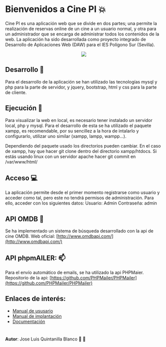   # Bienvenidos a Cine PI :collision:

Cine PI es una aplicación web que se divide en dos partes; una permite la realización de reservas online de un cine a un usuario normal, y otra para un administrador que se encarga de administrar todos los contenidos de la web.
La aplicación ha sido desarrollada como proyecto integrado de Desarrollo de Aplicaciones Web (DAW) para el IES Polígono Sur (Sevilla). 
<p align="center"><img src="https://i.ibb.co/QfnDDg5/portadawe.png" aling="center"></p>



## Desarrollo  :art:
Para el desarrollo de la aplicación se han utilizado las tecnologías mysql y php para la parte de servidor, y jquery, bootstrap, html y css para la parte de cliente.

## Ejecución :rocket:
Para visualizar la web en local, es necesario tener instalado un servidor local, php y mysql. Para el desarrollo de esta se ha utilizado el paquete xampp, es recomendable, por su sencillez a la hora de intalarlo y configurarlo, utilizar uno similar (xampp, lampp, wampp...).

Dependiendo del paquete usado los directorios pueden cambiar. En el caso de xampp, hay que hacer git clone dentro del directorio xampp/htdocs.
Si estás usando linux con un servidor apache hacer git commit en /var/www/html/

## Acceso :computer:
La aplicación permite desde el primer momento registrarse como usuario y acceder como tal, pero este no tendrá permisos de administración. Para ello, acceder con los siguientes datos:
Usuario: Admin
Contraseña: admin

## API OMDB :movie_camera:

Se ha implementado un sistema de búsqueda desarrollado con la api de cine OMDB. 
Web oficial: [http://www.omdbapi.com/](http://www.omdbapi.com/)



## API phpmAILER: :mailbox:

Para el envío automático de emails, se ha utilizado la api PHPMaier.
Repositorio de la api: [https://github.com/PHPMailer/PHPMailer](https://github.com/PHPMailer/PHPMailer)

## Enlaces de interés:

 - [Manual de ususario](https://github.com/JoseLQB/Cine_PI/blob/master/Manuales/Manual%20de%20usuario%20%20-%20CinePi%20-%20Jose%20Luis%20Quintanilla%20Blanco.pdf)
 - [Manual de implantación](https://github.com/JoseLQB/Cine_PI/blob/master/Manuales/Manual%20de%20usuario%20%20-%20CinePi%20-%20Jose%20Luis%20Quintanilla%20Blanco.pdf)
 - [Documentación](http://ec2-18-204-14-47.compute-1.amazonaws.com/Cine_PI/Documentaci%C3%B3n/documentacion/index.html)

#
**Autor**: Jose Luis Quintanilla Blanco :dog: :guitar:



